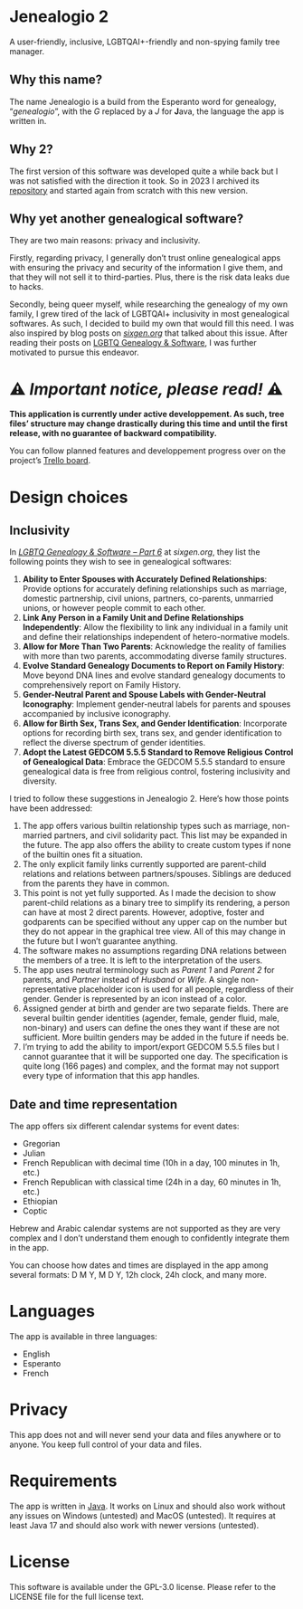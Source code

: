 # Jenealogio 2

A user-friendly, inclusive, LGBTQAI+-friendly and non-spying family tree manager.

## Why this name?

The name Jenealogio is a build from the Esperanto word for genealogy, “_genealogio_”, with the _G_ replaced by a _J_ for
**J**ava, the language the app is written in.

## Why 2?

The first version of this software was developed quite a while back but I was not satisfied with the direction it took.
So in 2023 I archived its [repository](https://github.com/DamiaV/Jenealogio) and started again from scratch with this
new version.

## Why yet another genealogical software?

They are two main reasons: privacy and inclusivity.

Firstly, regarding privacy, I generally don’t trust online genealogical apps with ensuring the privacy and security of
the information I give them, and that they will not sell it to third-parties. Plus, there is the risk data leaks due to
hacks.

Secondly, being queer myself, while researching the genealogy of my own family, I grew tired of the lack of
LGBTQAI+ inclusivity in most genealogical softwares. As such, I decided to build my own that would fill this need. I was
also inspired by blog posts on _[sixgen.org](https://sixgen.org/)_ that talked about this issue. After reading their
posts on [LGBTQ Genealogy & Software](https://sixgen.org/lgbtq-genealogy-software-part-1/), I was further motivated to
pursue this endeavor.

# ⚠️ _Important notice, please read!_ ⚠️

**This application is currently under active developpement. As such, tree files’ structure may change drastically during
this time and until the first release, with no guarantee of backward compatibility.**

You can follow planned features and developpement progress over on the
project’s [Trello board](https://trello.com/b/PsvxkYIB).

# Design choices

## Inclusivity

In _[LGBTQ Genealogy & Software – Part 6](https://sixgen.org/lgbtq-genealogy-software-part-6/)_ at _sixgen.org_, they
list the following points they wish to see in genealogical softwares:

1. **Ability to Enter Spouses with Accurately Defined Relationships**: Provide options for accurately defining
   relationships such as marriage, domestic partnership, civil unions, partners, co-parents, unmarried unions, or
   however people commit to each other.
2. **Link Any Person in a Family Unit and Define Relationships Independently**: Allow the flexibility to link any
   individual in a family unit and define their relationships independent of hetero-normative models.
3. **Allow for More Than Two Parents**: Acknowledge the reality of families with more than two parents, accommodating
   diverse family structures.
4. **Evolve Standard Genealogy Documents to Report on Family History**: Move beyond DNA lines and evolve standard
   genealogy documents to comprehensively report on Family History.
5. **Gender-Neutral Parent and Spouse Labels with Gender-Neutral Iconography**: Implement gender-neutral labels for
   parents and spouses accompanied by inclusive iconography.
6. **Allow for Birth Sex, Trans Sex, and Gender Identification**: Incorporate options for recording birth sex, trans
   sex, and gender identification to reflect the diverse spectrum of gender identities.
7. **Adopt the Latest GEDCOM 5.5.5 Standard to Remove Religious Control of Genealogical Data**: Embrace the GEDCOM 5.5.5
   standard to ensure genealogical data is free from religious control, fostering inclusivity and diversity.

I tried to follow these suggestions in Jenealogio 2. Here’s how those points have been addressed:

1. The app offers various builtin relationship types such as marriage, non-married partners, and civil solidarity pact.
   This list may be expanded in the future. The app also offers the ability to create custom types if none of the
   builtin ones fit a situation.
2. The only explicit family links currently supported are parent-child relations and relations between partners/spouses.
   Siblings are deduced from the parents they have in common.
3. This point is not yet fully supported. As I made the decision to show parent-child relations as a binary tree to
   simplify its rendering, a person can have at most 2 direct parents. However, adoptive, foster and godparents can be
   specified without any upper cap on the number but they do not appear in the graphical tree view. All of this may
   change in the future but I won’t guarantee anything.
4. The software makes no assumptions regarding DNA relations between the members of a tree. It is left to the
   interpretation of the users.
5. The app uses neutral terminology such as _Parent 1_ and _Parent 2_ for parents, and _Partner_ instead of _Husband_ or
   _Wife_. A single non-representative placeholder icon is used for all people, regardless of their gender. Gender is
   represented by an icon instead of a color.
6. Assigned gender at birth and gender are two separate fields. There are several builtin gender identities (agender,
   female, gender fluid, male, non-binary) and users can define the ones they want if these are not sufficient. More
   builtin genders may be added in the future if needs be.
7. I’m trying to add the ability to import/export GEDCOM 5.5.5 files but I cannot guarantee that it will be supported
   one day. The specification is quite long (166 pages) and complex, and the format may not support every type of
   information that this app handles.

## Date and time representation

The app offers six different calendar systems for event dates:

* Gregorian
* Julian
* French Republican with decimal time (10h in a day, 100 minutes in 1h, etc.)
* French Republican with classical time (24h in a day, 60 minutes in 1h, etc.)
* Ethiopian
* Coptic

Hebrew and Arabic calendar systems are not supported as they are very complex and I don’t understand them enough to
confidently integrate them in the app.

You can choose how dates and times are displayed in the app among several formats: D M Y, M D Y, 12h clock, 24h clock,
and many more.

# Languages

The app is available in three languages:

* English
* Esperanto
* French

# Privacy

This app does not and will never send your data and files anywhere or to anyone.
You keep full control of your data and files.

# Requirements

The app is written in [Java](https://www.java.com). It works on Linux and should also work without any issues on
Windows (untested) and MacOS (untested).
It requires at least Java 17 and should also work with newer versions (untested).

# License

This software is available under the GPL-3.0 license. Please refer to the LICENSE file for the full license text.
